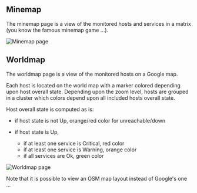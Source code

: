 ## Minemap
The minemap page is a view of the monitored hosts and services in a matrix (you know the famous minemap game ...).


![Minemap page](./Capture05.JPG "Minemap")


## Worldmap
The worldmap page is a view of the monitored hosts on a Google map.

Each host is located on the world map with a marker colored depending upon host overall state. Depending upon the zoom level, hosts are grouped in a cluster which colors depend upon all included hosts overall state.

Host overall state is computed as is:

- if host state is not Up, orange/red color for unreachable/down

- if host state is Up, 

   - if at least one service is Critical, red color
   - if at least one service is Warning, orange color
   -  if all services are Ok, green color


![Worldmap page](./Capture06.JPG "Worldmap")

Note that it is possible to view an OSM map layout instead of Google's one ...


